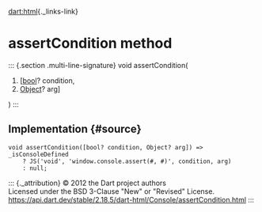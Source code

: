 [dart:html](../../dart-html/dart-html-library){._links-link}

assertCondition method
======================

::: {.section .multi-line-signature}
void assertCondition(

1.  \[[bool](../../dart-core/bool-class)? condition,
2.  [Object](../../dart-core/object-class)? arg\]

)
:::

Implementation {#source}
--------------

``` {.language-dart data-language="dart"}
void assertCondition([bool? condition, Object? arg]) => _isConsoleDefined
    ? JS('void', 'window.console.assert(#, #)', condition, arg)
    : null;
```

::: {._attribution}
© 2012 the Dart project authors\
Licensed under the BSD 3-Clause \"New\" or \"Revised\" License.\
<https://api.dart.dev/stable/2.18.5/dart-html/Console/assertCondition.html>
:::
